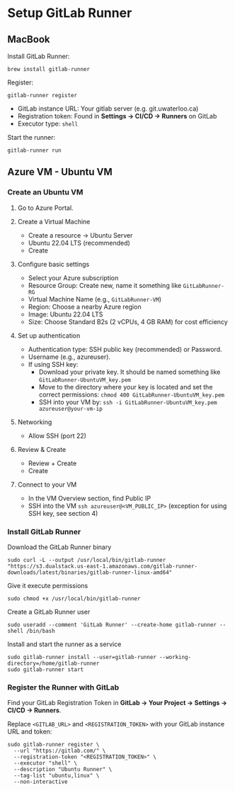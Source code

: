 # Setup GitLab Runner

## MacBook

Install GitLab Runner:
```
brew install gitlab-runner
```

Register:
```
gitlab-runner register
```
- GitLab instance URL: Your gitlab server (e.g. git.uwaterloo.ca)
- Registration token: Found in **Settings -> CI/CD -> Runners** on GitLab
- Executor type: `shell`

Start the runner:
```
gitlab-runner run
```

## Azure VM - Ubuntu VM

### Create an Ubuntu VM
1. Go to Azure Portal. 

2. Create a Virtual Machine
   - Create a resource -> Ubuntu Server
   - Ubuntu 22.04 LTS (recommended)
   - Create

3. Configure basic settings
   - Select your Azure subscription
   - Resource Group: Create new, name it something like `GitLabRunner-RG`
   - Virtual Machine Name (e.g., `GitLabRunner-VM`)
   - Region: Choose a nearby Azure region
   - Image: Ubuntu 22.04 LTS
   - Size: Choose Standard B2s (2 vCPUs, 4 GB RAM) for cost efficiency

4. Set up authentication
   - Authentication type: SSH public key (recommended) or Password.
   - Username (e.g., azureuser).
   - If using SSH key:
       - Download your private key. It should be named something like `GitLabRunner-UbuntuVM_key.pem`
       - Move to the directory where your key is located and set the correct permissions:  `chmod 400 GitLabRunner-UbuntuVM_key.pem`
       - SSH into your VM by:  `ssh -i GitLabRunner-UbuntuVM_key.pem azureuser@your-vm-ip`

5. Networking
   - Allow SSH (port 22)

6. Review & Create
   - Review + Create
   - Create

7. Connect to your VM
   - In the VM Overview section, find Public IP
   - SSH into the VM `ssh azureuser@<VM_PUBLIC_IP>` (exception for using SSH key, see section 4)

### Install GitLab Runner

Download the GitLab Runner binary
```
sudo curl -L --output /usr/local/bin/gitlab-runner "https://s3.dualstack.us-east-1.amazonaws.com/gitlab-runner-downloads/latest/binaries/gitlab-runner-linux-amd64"

```

Give it execute permissions
```
sudo chmod +x /usr/local/bin/gitlab-runner
```

Create a GitLab Runner user
```
sudo useradd --comment 'GitLab Runner' --create-home gitlab-runner --shell /bin/bash
```

Install and start the runner as a service
```
sudo gitlab-runner install --user=gitlab-runner --working-directory=/home/gitlab-runner
sudo gitlab-runner start
```

### Register the Runner with GitLab

Find your GitLab Registration Token in **GitLab -> Your Project -> Settings -> CI/CD -> Runners**. 

Replace `<GITLAB_URL>` and `<REGISTRATION_TOKEN>` with your GitLab instance URL and token:
```
sudo gitlab-runner register \
  --url "https://gitlab.com/" \
  --registration-token "<REGISTRATION_TOKEN>" \
  --executor "shell" \
  --description "Ubuntu Runner" \
  --tag-list "ubuntu,linux" \
  --non-interactive
```




